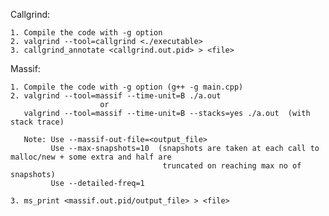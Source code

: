 Callgrind:

    1. Compile the code with -g option
    2. valgrind --tool=callgrind <./executable> 
    3. callgrind_annotate <callgrind.out.pid> > <file>

Massif:

    1. Compile the code with -g option (g++ -g main.cpp)
    2. valgrind --tool=massif --time-unit=B ./a.out
                        or
       valgrind --tool=massif --time-unit=B --stacks=yes ./a.out  (with stack trace)

       Note: Use --massif-out-file=<output_file>
             Use --max-snapshots=10  (snapshots are taken at each call to malloc/new + some extra and half are
                                      truncated on reaching max no of snapshots)
             Use --detailed-freq=1

    3. ms_print <massif.out.pid/output_file> > <file>
